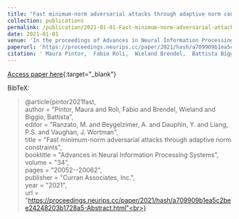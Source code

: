 ```yaml
---
title: "Fast minimum-norm adversarial attacks through adaptive norm constraints"
collection: publications
permalink: /publication/2021-01-01-Fast-minimum-norm-adversarial-attacks-through-adaptive-norm-constraints
date: 2021-01-01
venue: 'In the proceedings of Advances in Neural Information Processing Systems'
paperurl: 'https://proceedings.neurips.cc/paper/2021/hash/a709909b1ea5c2bee24248203b1728a5-Abstract.html'
citation: ' Maura Pintor,  Fabio Roli,  Wieland Brendel,  Battista Biggio, &quot;Fast minimum-norm adversarial attacks through adaptive norm constraints.&quot; In the proceedings of Advances in Neural Information Processing Systems, 2021.'
---
```

[Access paper here](https://proceedings.neurips.cc/paper/2021/hash/a709909b1ea5c2bee24248203b1728a5-Abstract.html){:target="_blank"}

BibTeX: 
>@article{pintor2021fast,<br>    author = "Pintor, Maura and Roli, Fabio and Brendel, Wieland and Biggio, Battista",<br>    editor = "Ranzato, M. and Beygelzimer, A. and Dauphin, Y. and Liang, P.S. and Vaughan, J. Wortman",<br>    title = "Fast minimum-norm adversarial attacks through adaptive norm constraints",<br>    booktitle = "Advances in Neural Information Processing Systems",<br>    volume = "34",<br>    pages = "20052--20062",<br>    publisher = "Curran Associates, Inc.",<br>    year = "2021",<br>    url = "https://proceedings.neurips.cc/paper/2021/hash/a709909b1ea5c2bee24248203b1728a5-Abstract.html"<br>}<br>